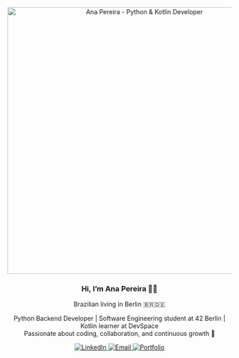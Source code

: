 <p align="center">
  <img src="https://i.imgur.com/0x4yMPr.png" alt="Ana Pereira - Python & Kotlin Developer" width="600" />
</p>

<h3 align="center">Hi, I’m Ana Pereira 👩‍💻</h3>
<p align="center">Brazilian living in Berlin 🇧🇷🇩🇪</p>

<p align="center">
  Python Backend Developer | Software Engineering student at 42 Berlin | Kotlin learner at DevSpace<br>
  Passionate about coding, collaboration, and continuous growth 🚀
</p>

<p align="center">
  <a href="https://www.linkedin.com/in/anapaulasantospereira/" target="_blank">
    <img src="https://img.shields.io/badge/LinkedIn-0077B5?style=for-the-badge&logo=linkedin&logoColor=white" alt="LinkedIn" />
  </a>
  <a href="mailto:ana.she.po@gmail.com" target="_blank">
    <img src="https://img.shields.io/badge/Email-D14836?style=for-the-badge&logo=gmail&logoColor=white" alt="Email" />
  </a>
  <a href="https://anapereira.pythonanywhere.com/" target="_blank">
    <img src="https://img.shields.io/badge/Portfolio-000000?style=for-the-badge&logo=github&logoColor=white" alt="Portfolio" />
  </a>
</p>




